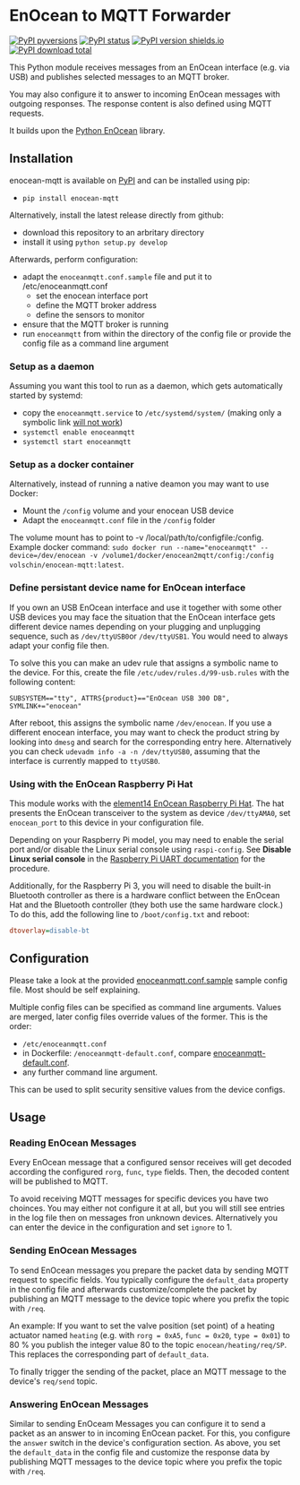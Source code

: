 # EnOcean to MQTT Forwarder #

[![PyPI pyversions](https://img.shields.io/pypi/pyversions/enocean-mqtt.svg)](https://pypi.python.org/pypi/enocean-mqtt/) [![PyPI status](https://img.shields.io/pypi/status/enocean-mqtt.svg)](https://pypi.python.org/pypi/enocean-mqtt/) [![PyPI version shields.io](https://img.shields.io/pypi/v/enocean-mqtt.svg)](https://pypi.python.org/pypi/enocean-mqtt/) [![PyPI download total](https://img.shields.io/pypi/dm/enocean-mqtt.svg)](https://pypi.python.org/pypi/enocean-mqtt/)

This Python module receives messages from an EnOcean interface (e.g. via USB) and publishes selected messages to an MQTT broker.

You may also configure it to answer to incoming EnOcean messages with outgoing responses. The response content is also defined using MQTT requests.

It builds upon the [Python EnOcean](https://github.com/kipe/enocean) library.

## Installation ##

enocean-mqtt is available on [PyPI](https://pypi.org/project/enocean-mqtt/) and can be installed using pip:
 - `pip install enocean-mqtt`

Alternatively, install the latest release directly from github:
 - download this repository to an arbritary directory
 - install it using `python setup.py develop`

Afterwards, perform configuration:
 - adapt the `enoceanmqtt.conf.sample` file and put it to /etc/enoceanmqtt.conf
   - set the enocean interface port
   - define the MQTT broker address
   - define the sensors to monitor
 - ensure that the MQTT broker is running
 - run `enoceanmqtt` from within the directory of the config file or provide the config file as a command line argument

### Setup as a daemon ###

Assuming you want this tool to run as a daemon, which gets automatically started by systemd:
 - copy the `enoceanmqtt.service` to `/etc/systemd/system/` (making only a symbolic link [will not work](https://bugzilla.redhat.com/show_bug.cgi?id=955379))
 - `systemctl enable enoceanmqtt`
 - `systemctl start enoceanmqtt`

### Setup as a docker container ###

Alternatively, instead of running a native deamon you may want to use Docker:
- Mount the `/config` volume and your enocean USB device
- Adapt the `enoceanmqtt.conf` file in the `/config` folder

The volume mount has to point to -v /local/path/to/configfile:/config.
Example docker command: `sudo docker run --name="enoceanmqtt" --device=/dev/enocean -v /volume1/docker/enocean2mqtt/config:/config volschin/enocean-mqtt:latest`.

### Define persistant device name for EnOcean interface ###

If you own an USB EnOcean interface and use it together with some other USB devices you may face the situation that the EnOcean interface gets different device names depending on your plugging and unplugging sequence, such as `/dev/ttyUSB0`or `/dev/ttyUSB1`. You would need to always adapt your config file then.

To solve this you can make an udev rule that assigns a symbolic name to the device. For this, create the file `/etc/udev/rules.d/99-usb.rules` with the following content:

`SUBSYSTEM=="tty", ATTRS{product}=="EnOcean USB 300 DB", SYMLINK+="enocean"`

After reboot, this assigns the symbolic name `/dev/enocean`. If you use a different enocean interface, you may want to check the product string by looking into `dmesg` and search for the corresponding entry here. Alternatively you can check `udevadm info -a -n /dev/ttyUSB0`, assuming that the interface is currently mapped to `ttyUSB0`.

### Using with the EnOcean Raspberry Pi Hat ###

This module works with the [element14 EnOcean Raspberry Pi Hat](https://www.element14.com/community/docs/DOC-55169). The hat presents the EnOcean transceiver to the system as device `/dev/ttyAMA0`, set `enocean_port` to this device in your configuration file.

Depending on your Raspberry Pi model, you may need to enable the serial port and/or disable the Linux serial console using `raspi-config`. See **Disable Linux serial console** in the [Raspberry Pi UART documentation](https://www.raspberrypi.org/documentation/configuration/uart.md) for the procedure.

Additionally, for the Raspberry Pi 3, you will need to disable the built-in Bluetooth controller as there is a hardware conflict between the EnOcean Hat and the Bluetooth controller (they both use the same hardware clock.) To do this, add the following line to `/boot/config.txt` and reboot:
```ini
dtoverlay=disable-bt
```

## Configuration ##

Please take a look at the provided [enoceanmqtt.conf.sample](enoceanmqtt.conf.sample) sample config file. Most should be self explaining.

Multiple config files can be specified as command line arguments. Values are merged, later config files override values of the former. This is the order:

* `/etc/enoceanmqtt.conf`
* in Dockerfile: `/enoceanmqtt-default.conf`, compare [enoceanmqtt-default.conf](enoceanmqtt-default.conf).
* any further command line argument.

This can be used to split security sensitive values from the device configs.

## Usage ##

### Reading EnOcean Messages ###

Every EnOcean message that a configured sensor receives will get decoded according the configured `rorg`, `func`, `type` fields. Then, the decoded content will be published to MQTT.

To avoid receiving MQTT messages for specific devices you have two choinces. You may either not configure it at all, but you will still see entries in the log file then on messages fron unknown devices. Alternatively you can enter the device in the configuration and set `ignore` to 1.

### Sending EnOcean Messages ###

To send EnOcean messages you prepare the packet data by sending MQTT request to specific fields. You typically configure the `default_data` property in the config file and afterwards customize/complete the packet by publishing an MQTT message to the device topic where you prefix the topic with `/req`.

An example: If you want to set the valve position (set point) of a heating actuator named `heating` (e.g. with `rorg = 0xA5`, `func = 0x20`, `type = 0x01`) to 80 % you publish the integer value 80 to the topic `enocean/heating/req/SP`. This replaces the corresponding part of `default_data`.

To finally trigger the sending of the packet, place an MQTT message to the device's `req/send` topic.

### Answering EnOcean Messages ###

Similar to sending EnOceam Messages you can configure it to send a packet as an answer to in incoming EnOcean packet. For this, you configure the `answer` switch in the device's configuration section. As above, you set the `default_data` in the config file and customize the response data by publishing MQTT messages to the device topic where you prefix the topic with `/req`.
